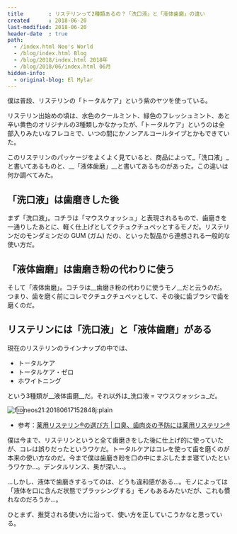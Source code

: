 ```yaml
---
title        : リステリンって2種類あるの？「洗口液」と「液体歯磨」の違い
created      : 2018-06-20
last-modified: 2018-06-20
header-date  : true
path:
  - /index.html Neo's World
  - /blog/index.html Blog
  - /blog/2018/index.html 2018年
  - /blog/2018/06/index.html 06月
hidden-info:
  - original-blog: El Mylar
---
```


僕は普段、リステリンの「トータルケア」という紫のヤツを使っている。

リステリン出始めの頃は、水色のクールミント、緑色のフレッシュミント、あと辛い黄色のオリジナルの3種類しかなかったが、「トータルケア」というのは全部入りみたいなフレコミで、いつの間にかノンアルコールタイプとかもできていた。

このリステリンのパッケージをよくよく見ていると、商品によって_「洗口液」_と書いてあるものと、__「液体歯磨」__と書いてあるものがあった。この違いは何か調べてみた。

## 「洗口液」は歯磨きした後

まず「洗口液」。コチラは「マウスウォッシュ」と表現されるもので、歯磨きを一通りしたあとに、軽く仕上げとしてクチュクチュペッとするモノだ。リステリンだのモンダミンだの GUM (ガム) だの、といった製品から連想される一般的な使い方だ。

## 「液体歯磨」は歯磨き粉の代わりに使う

そして「液体歯磨」。コチラは__歯磨き粉の代わりに使うモノ__だと云うのだ。つまり、歯を磨く前にコレでクチュクチュペッとして、その後に歯ブラシで歯を磨くのだ。

## リステリンには「洗口液」と「液体歯磨」がある

現在のリステリンのラインナップの中では、

- トータルケア
- トータルケア・ゼロ
- ホワイトニング

という3種類が__液体歯磨__だ。それ以外は_洗口液 = マウスウォッシュ_だ。

![f:id:neos21:20180617152848j:plain](https://cdn-ak.f.st-hatena.com/images/fotolife/n/neos21/20180617/20180617152848.jpg "f:id:neos21:20180617152848j:plain")

- 参考：[薬用リステリン®の選び方 | 口臭、歯肉炎の予防には薬用リステリン®](https://www.listerine-jp.com/brand/choose)

僕は今まで、リステリンというと全て歯磨きをした後に仕上げ的に使っていたが、コレは誤りだったというワケだ。トータルケアはコレを使って歯を磨くのが本来の使い方なのだ。今まで僕は歯磨き粉を口の中にまぶしたまま寝ていたというワケか…。デンタルリンス、奥が深い…。

…しかし、液体で歯磨きするってのは、どうも違和感がある…。モノによっては「液体を口に含んだ状態でブラッシングする」モノもあるみたいだが、これも慣れなのだろうか…。

ひとまず、推奨される使い方に沿って、使い方を正していこうかなと思っている。
